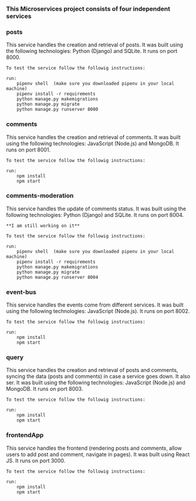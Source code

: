 ### This Microservices project consists of four independent services

### posts
This service handles the creation and retrieval of posts. It was built using the following technologies: Python (Django) and SQLite. It runs on port 8000.

    To test the service follow the followig instructions:

    run: 
    	pipenv shell  (make sure you downloaded pipenv in your local machine)
    	pipenv install -r requirements
    	python manage.py makemigrations
        python manage.py migrate
        python manage.py runserver 8000

### comments
This service handles the creation and retrieval of comments. It was built using the following technologies: JavaScript (Node.js) and MongoDB. It runs on port 8001.

    To test the service follow the followig instructions:

    run: 
    	npm install
    	npm start

### comments-moderation
This service handles the update of comments status. It was built using the following technologies: Python (Django) and SQLite. It runs on port 8004.

`**I am still working on it**`

    To test the service follow the followig instructions:

    run: 
    	pipenv shell  (make sure you downloaded pipenv in your local machine)
    	pipenv install -r requirements
    	python manage.py makemigrations
        python manage.py migrate
        python manage.py runserver 8004

### event-bus
This service handles the events come from different services. It was built using the following technologies: JavaScript (Node.js). It runs on port 8002.

    To test the service follow the followig instructions:

    run: 
    	npm install
    	npm start

### query
This service handles the creation and retrieval of posts and comments, syncing the data (posts and comments) in case a service goes down. It also ser. It was built using the following technologies: JavaScript (Node.js) and MongoDB. It runs on port 8003.

    To test the service follow the followig instructions:

    run: 
    	npm install
    	npm start

### frontendApp
This service handles the frontend (rendering posts and comments, allow users to add post and comment, navigate in pages). It was built using React JS. It runs on port 3000.

    To test the service follow the followig instructions:

    run: 
    	npm install
    	npm start
